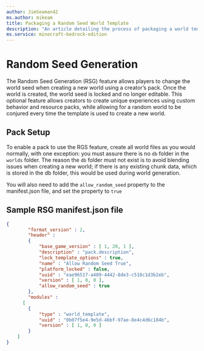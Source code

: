 ```yaml
---
author: JimSeaman42
ms.author: mikeam
title: Packaging a Random Seed World Template
description: "An article detailing the process of packaging a world template for random seed generated worlds"
ms.service: minecraft-bedrock-edition
---
```


# Random Seed Generation

The Random Seed Generation (RSG) feature allows players to change the world seed when creating a new world using a creator’s pack. Once the world is created, the world seed is locked and no longer editable.
This optional feature allows creators to create unique experiences using custom behavior and resource packs, while allowing for a random world to be conjured every time the template is used to create a new world.

## Pack Setup

To enable a pack to use the RGS feature, create all world files as you would normally, with one exception: you must assure there is no `db` folder in the `worlds` folder. The reason the `db` folder must not exist is to avoid blending issues when creating a new world; if there is any existing chunk data, which is stored in the db folder, this would be used during world generation.

You will also need to add the `allow_random_seed` property to the manifest.json file, and set the property to `true`

## Sample RSG manifest.json file

```json
{
        "format_version" : 2,
        "header" : 
        {
            "base_game_version" : [ 1, 20, 1 ],
            "description" : "pack.description",
            "lock_template_options" : true,
            "name" : "Allow Random Seed True",
            "platform_locked" : false,
            "uuid" : "eae96517-a409-4442-8de3-c518c1d3b2eb",
            "version" : [ 1, 0, 0 ],
            "allow_random_seed" : true
        },
        "modules" : 
      [
        {
            "type" : "world_template",
            "uuid" : "0b07f5e4-9e5d-4bbf-97ae-8e4c4d6c184b",
            "version" : [ 1, 0, 0 ]
        }
    ]
}
```
